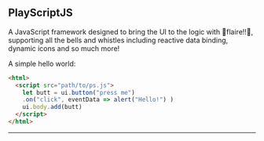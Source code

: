 PlayScriptJS
---
A JavaScript framework designed to bring the UI to the logic with 💫flaire!!💫, supporting all the bells and whistles including reactive data binding, dynamic icons and so much more!

A simple hello world:
```html
<html>
  <script src="path/to/ps.js">
    let butt = ui.button("press me")
    .on("click", eventData => alert("Hello!") )
    ui.body.add(butt)
  </script>
</html>
```


---

